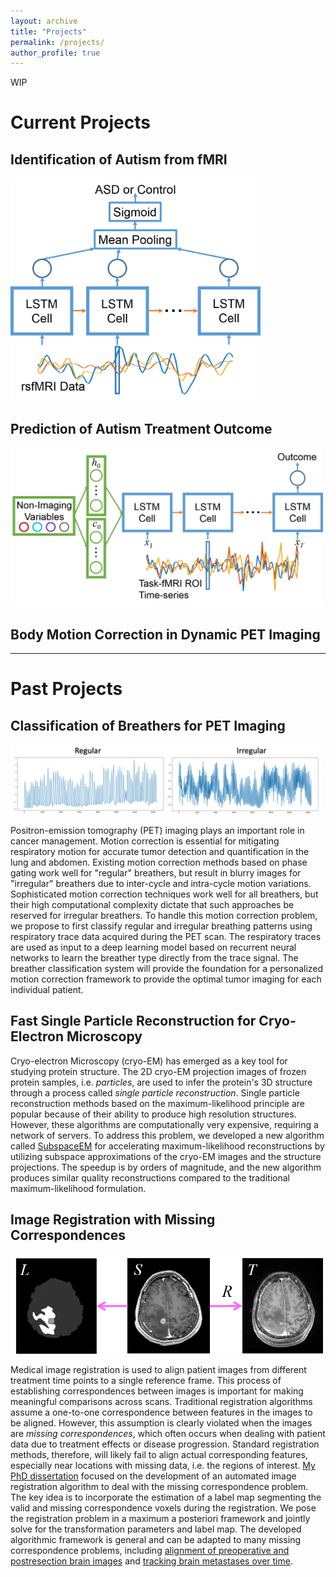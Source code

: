 ```yaml
---
layout: archive
title: "Projects"
permalink: /projects/
author_profile: true
---
```


WIP

# Current Projects

## Identification of Autism from fMRI
<img src="/images/classification_network.png" alt="Classification Network" width="400"/>

## Prediction of Autism Treatment Outcome
<img src="/images/treatment_outcome_network.png" alt="Treatment Outcome Prediction" width="500"/>

## Body Motion Correction in Dynamic PET Imaging

---

# Past Projects

## Classification of Breathers for PET Imaging

<img src="/images/resp_traces.png" alt="Respiratory Traces" width="500"/>

Positron-emission tomography (PET) imaging plays an important role in cancer management. Motion correction is essential for mitigating respiratory motion for accurate tumor detection and quantification in the lung and abdomen. Existing motion correction methods based on phase gating work well for "regular" breathers, but result in blurry images for "irregular" breathers due to inter-cycle and intra-cycle motion variations. Sophisticated motion correction techniques work well for all breathers, but their high computational complexity dictate that such approaches be reserved for irregular breathers. To handle this motion correction problem, we propose to first classify regular and irregular breathing patterns using respiratory trace data acquired during the PET scan. The respiratory traces are used as input to a deep learning model based on recurrent neural networks to learn the breather type directly from the trace signal. The breather classification system will provide the foundation for a personalized motion correction framework to provide the optimal tumor imaging for each individual patient.

## Fast Single Particle Reconstruction for Cryo-Electron Microscopy

Cryo-electron Microscopy (cryo-EM) has emerged as a key tool for studying protein structure. The 2D cryo-EM projection images of frozen protein samples, i.e. *particles*, are used to infer the protein's 3D structure through a process called *single particle reconstruction*. Single particle reconstruction methods based on the maximum-likelihood principle are popular because of their ability to produce high resolution structures. However, these algorithms are computationally very expensive, requiring a network of servers. To address this problem, we developed a new algorithm called [SubspaceEM](https://www.sciencedirect.com/science/article/pii/S1047847715000714) for accelerating maximum-likelihood reconstructions by utilizing subspace approximations of the cryo-EM images and the structure projections. The speedup is by orders of magnitude, and the new algorithm produces similar quality reconstructions compared to the traditional maximum-likelihood formulation. 

## Image Registration with Missing Correspondences

<img src="/images/reg.png" alt="Classification Network" width="500"/>

Medical image registration is used to align patient images from different treatment time points to a single reference frame. This process of establishing correspondences between images is important for making meaningful comparisons across scans. Traditional registration algorithms assume a one-to-one correspondence between features in the images to be aligned. However, this assumption is clearly violated when the images are *missing correspondences*, which often occurs when dealing with patient data due to treatment effects or disease progression. Standard registration methods, therefore, will likely fail to align actual corresponding features, especially near locations with missing data, i.e. the regions of interest. [My PhD dissertation](https://search.proquest.com/docview/1269517129) focused on the development of an automated image registration algorithm to deal with the missing correspondence problem. The key idea is to incorporate the estimation of a label map segmenting the valid and missing correspondence voxels during the registration. We pose the registration problem in a maximum a posteriori framework and jointly solve for the transformation parameters and label map. The developed algorithmic framework is general and can be adapted to many missing correspondence problems, including [alignment of preoperative and postresection brain images](https://link.springer.com/content/pdf/10.1007/978-3-642-15705-9_45.pdf) and [tracking brain metastases over time](https://link.springer.com/content/pdf/10.1007%2F978-3-642-33555-6_11.pdf).



<!---
{% include base_path %}


{% for post in site.projects %}
  {% include archive-single.html %}
{% endfor %}
--->

